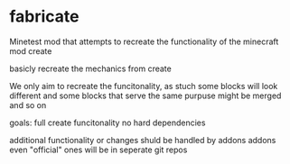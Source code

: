 # fabricate
Minetest mod that attempts to recreate the functionality of the minecraft mod create

basicly recreate the mechanics from create

We only aim to recreate the funcitonality, as stuch some blocks will look different and some blocks that serve the same purpuse might be merged and so on

goals:
	full create funcitonality
	no hard dependencies
 
additional functionality or changes shuld be handled by addons
addons even "official" ones will be in seperate git repos
